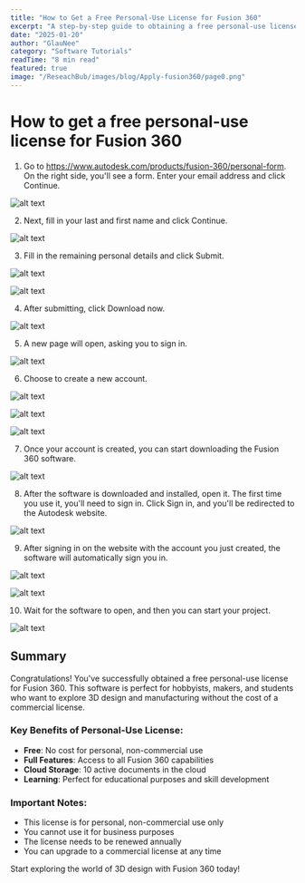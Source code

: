 ```yaml
---
title: "How to Get a Free Personal-Use License for Fusion 360"
excerpt: "A step-by-step guide to obtaining a free personal-use license for Autodesk Fusion 360 software"
date: "2025-01-20"
author: "GlauNee"
category: "Software Tutorials"
readTime: "8 min read"
featured: true
image: "/ReseachBub/images/blog/Apply-fusion360/page0.png"
---
```


# How to get a free personal-use license for Fusion 360

1. Go to https://www.autodesk.com/products/fusion-360/personal-form. On the right side, you'll see a form. Enter your email address and click Continue.

![alt text](/ReseachBub/images/blog/Apply-fusion360/page1.png)

2. Next, fill in your last and first name and click Continue.

![alt text](/ReseachBub/images/blog/Apply-fusion360/page2.png)

3. Fill in the remaining personal details and click Submit.

![alt text](/ReseachBub/images/blog/Apply-fusion360/page3.jpeg)

![alt text](/ReseachBub/images/blog/Apply-fusion360/page4.jpeg)

4. After submitting, click Download now.

![alt text](/ReseachBub/images/blog/Apply-fusion360/page5.png)

5. A new page will open, asking you to sign in.

![alt text](/ReseachBub/images/blog/Apply-fusion360/page6.png)

6. Choose to create a new account.

![alt text](/ReseachBub/images/blog/Apply-fusion360/page7.png)

![alt text](/ReseachBub/images/blog/Apply-fusion360/page8.png)

![alt text](/ReseachBub/images/blog/Apply-fusion360/page9.png)

7. Once your account is created, you can start downloading the Fusion 360 software.

![alt text](/ReseachBub/images/blog/Apply-fusion360/page10.png)

8. After the software is downloaded and installed, open it. The first time you use it, you'll need to sign in. Click Sign in, and you'll be redirected to the Autodesk website.

![alt text](/ReseachBub/images/blog/Apply-fusion360/page11.jpeg)

9. After signing in on the website with the account you just created, the software will automatically sign you in.

![alt text](/ReseachBub/images/blog/Apply-fusion360/page12.png)

![alt text](/ReseachBub/images/blog/Apply-fusion360/page13.png)

10. Wait for the software to open, and then you can start your project.

![alt text](/ReseachBub/images/blog/Apply-fusion360/page14.png)

## Summary

Congratulations! You've successfully obtained a free personal-use license for Fusion 360. This software is perfect for hobbyists, makers, and students who want to explore 3D design and manufacturing without the cost of a commercial license.

### Key Benefits of Personal-Use License:
- **Free**: No cost for personal, non-commercial use
- **Full Features**: Access to all Fusion 360 capabilities
- **Cloud Storage**: 10 active documents in the cloud
- **Learning**: Perfect for educational purposes and skill development

### Important Notes:
- This license is for personal, non-commercial use only
- You cannot use it for business purposes
- The license needs to be renewed annually
- You can upgrade to a commercial license at any time

Start exploring the world of 3D design with Fusion 360 today!